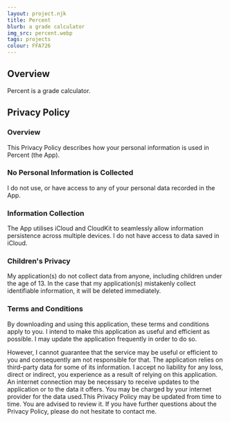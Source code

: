```yaml
---
layout: project.njk
title: Percent
blurb: a grade calculator
img_src: percent.webp 
tags: projects
colour: FFA726
---
```


## Overview

Percent is a grade calculator.

## Privacy Policy

### Overview
This Privacy Policy describes how your personal information is used in Percent (the App).

### No Personal Information is Collected

I do not use, or have access to any of your personal data recorded in the App. 

### Information Collection

The App utilises iCloud and CloudKit to seamlessly allow information persistence across multiple devices. I do not have access to data saved in iCloud.

### Children's Privacy

My application(s) do not collect data from anyone, including children under the age of 13. In the case that my application(s) mistakenly collect identifiable information, it will be deleted immediately.

### Terms and Conditions

By downloading and using this application, these terms and conditions apply to you. I intend to make this application as useful and efficient as possible. I may update the application frequently in order to do so. 

However, I cannot guarantee that the service may be useful or efficient to you and consequently am not responsible for that. The application relies on third-party data for some of its information. I accept no liability for any loss, direct or indirect, you experience as a result of relying on this application. An internet connection may be necessary to receive updates to the application or to the data it offers. You may be charged by your internet provider for the data used.This Privacy Policy may be updated from time to time. You are advised to review it. If you have further questions about the Privacy Policy, please do not hesitate to contact me.
